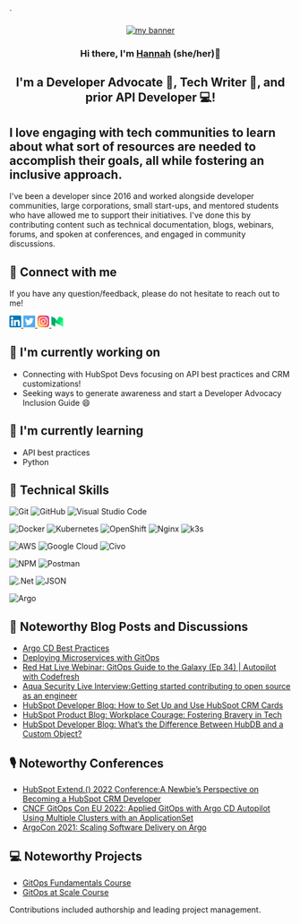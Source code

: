 `<p align="center">
  <a href="https://www.techwithhannah.com/" target="_blank" rel="noreferrer"><img src="https://user-images.githubusercontent.com/84354430/183307008-c01bbe97-d867-4aef-b688-9ed0329b3325.png" alt="my banner"></a>
</p>

<h3 align="center">
Hi there, I'm <a href="https://www.techwithhannah.com/" target="_blank" rel="noreferrer">Hannah</a> (she/her)👋
</h3>

<h2 align="center">
I'm a Developer Advocate 🤝, Tech Writer 📝, and prior API Developer 💻!
</h2>

## I love engaging with tech communities to learn about what sort of resources are needed to accomplish their goals, all while fostering an inclusive approach.

<p>I've been a developer since 2016 and worked alongside developer communities, large corporations, small start-ups, and mentored students who have allowed me to support their initiatives. I've done this by contributing content such as technical documentation, blogs, webinars, forums, and spoken at conferences, and engaged in community discussions.</p>

## 🤝 Connect with me

If you have any question/feedback, please do not hesitate to reach out to me!

<a href="https://www.linkedin.com/in/hannahseligson/">
  <img src="https://github.com/hseligson1/hseligson1/blob/main/images/linkedin.png" alt="Hannah Seligson | LinkedIn" width="21px"/>
</a>
<a href="https://twitter.com/TechWithHannah">
  <img src="https://github.com/hseligson1/hseligson1/blob/main/images/twitter.png" alt="Tech with Hannah | Twitter" width="21px"/>
</a>
<a href="https://www.instagram.com/techwithhannah/">
  <img src="https://github.com/hseligson1/hseligson1/blob/main/images/instagram.png" alt="Tech with Hannah | Instagram" width="21px"/>
</a>
<a href="https://medium.com/@tech-with-hannah">
  <img src="https://github.com/hseligson1/hseligson1/blob/main/images/medium.png" alt="Tech with Hannah | Medium" width="21px"/>
</a>
</br>

## 🔭 I'm currently working on

- Connecting with HubSpot Devs focusing on API best practices and CRM customizations!
- Seeking ways to generate awareness and start a Developer Advocacy Inclusion Guide 😄

## 🌱 I'm currently learning

- API best practices
- Python

## 💼 Technical Skills

![Git](https://img.shields.io/badge/git-%23F05033.svg?style=for-the-badge&logo=git&logoColor=white)
![GitHub](https://img.shields.io/badge/github-%23121011.svg?style=for-the-badge&logo=github&logoColor=white)
![Visual Studio Code](https://img.shields.io/badge/VisualStudioCode-0078d7.svg?style=for-the-badge&logo=visual-studio-code&logoColor=white)

![Docker](https://img.shields.io/badge/docker-0db7ed.svg?style=for-the-badge&logo=docker&logoColor=white)
![Kubernetes](https://img.shields.io/badge/kubernetes-326ce5.svg?style=for-the-badge&logo=kubernetes&logoColor=white)
![OpenShift](https://img.shields.io/badge/openshift-DD0031.svg?style=for-the-badge&logo=openshift&logoColor=white)
![Nginx](https://img.shields.io/badge/nginx-009639.svg?style=for-the-badge&logo=nginx&logoColor=white)
![k3s](https://img.shields.io/badge/k3s-FFC61C.svg?style=for-the-badge&logo=&logoColor=white)

![AWS](https://img.shields.io/badge/AWS-FF9900.svg?style=for-the-badge&logo=amazon-aws&logoColor=white)
![Google Cloud](https://img.shields.io/badge/GoogleCloud-4285F4.svg?style=for-the-badge&logo=google-cloud&logoColor=white)
![Civo](https://img.shields.io/badge/civo-239DFF.svg?style=for-the-badge&logo=civo&logoColor=white)

![NPM](https://img.shields.io/badge/npm-CB3837.svg?style=for-the-badge&logo=npm&logoColor=white)
![Postman](https://img.shields.io/badge/postman-2C8EBB.svg?style=for-the-badge&logo=postman&logoColor=white)

![.Net](https://img.shields.io/badge/dotnet-512BD4.svg?style=for-the-badge&logo=dotnet&logoColor=white)
![JSON](https://img.shields.io/badge/json-000000.svg?style=for-the-badge&logo=json&logoColor=white)

![Argo](https://img.shields.io/badge/argo-EF7B4D.svg?style=for-the-badge&logo=argo&logoColor=white)


## 📝 Noteworthy Blog Posts and Discussions

- [Argo CD Best Practices](https://medium.com/containers-101/best-practices-for-argo-cd-8253bcd31897)
- [Deploying Microservices with GitOps](https://medium.com/containers-101/deploying-microservices-with-gitops-f80d46ed72d6)
- [Red Hat Live Webinar: GitOps Guide to the Galaxy (Ep 34) | Autopilot with Codefresh](https://youtu.be/APWI1SolwXM)
- [Aqua Security Live Interview:Getting started contributing to open source as an engineer](https://youtu.be/v58p413lkEM)
- [HubSpot Developer Blog: How to Set Up and Use HubSpot CRM Cards](https://developers.hubspot.com/blog/how-to-set-up-and-use-hubspot-crm-cards)
- [HubSpot Product Blog: Workplace Courage: Fostering Bravery in Tech](https://product.hubspot.com/blog/workplace-courage)
- [HubSpot Developer Blog: What’s the Difference Between HubDB and a Custom Object?](https://developers.hubspot.com/blog/whats-the-difference-between-hubdb-and-a-custom-object)

## 🎙 Noteworthy Conferences

- [HubSpot Extend.() 2022 Conference:A Newbie’s Perspective on Becoming a HubSpot CRM Developer](https://youtu.be/7lILDFcQCyE)
- [CNCF GitOps Con EU 2022: Applied GitOps with Argo CD Autopilot Using Multiple Clusters with an ApplicationSet](https://youtu.be/r3k2qI2NDsA)
- [ArgoCon 2021: Scaling Software Delivery on Argo](https://www.youtube.com/watch?v=hS_y4SxiPME)

## 💻 Noteworthy Projects

- [GitOps Fundamentals Course](https://learning.codefresh.io/)
- [GitOps at Scale Course](https://learning.codefresh.io/)

Contributions included authorship and leading project management.
